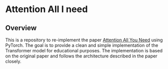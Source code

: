 # Attention All I need

## Overview
This is a repository to re-implement the paper [Attention All You Need](https://arxiv.org/abs/1706.03762) using PyTorch.
The goal is to provide a clean and simple implementation of the Transformer model for educational purposes. The implementation is based on the original paper and follows the architecture described in the paper closely.
